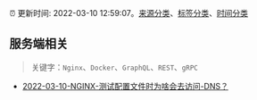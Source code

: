 :alarm_clock: 更新时间: 2022-03-10 12:59:07。[来源分类](../README.md)、[标签分类](../TAGS.md)、[时间分类](../TIMELINE.md)

## 服务端相关


> 关键字：`Nginx`、`Docker`、`GraphQL`、`REST`、`gRPC`



- [2022-03-10-NGINX-测试配置文件时为啥会去访问-DNS？](https://www.v2ex.com/t/839481) 